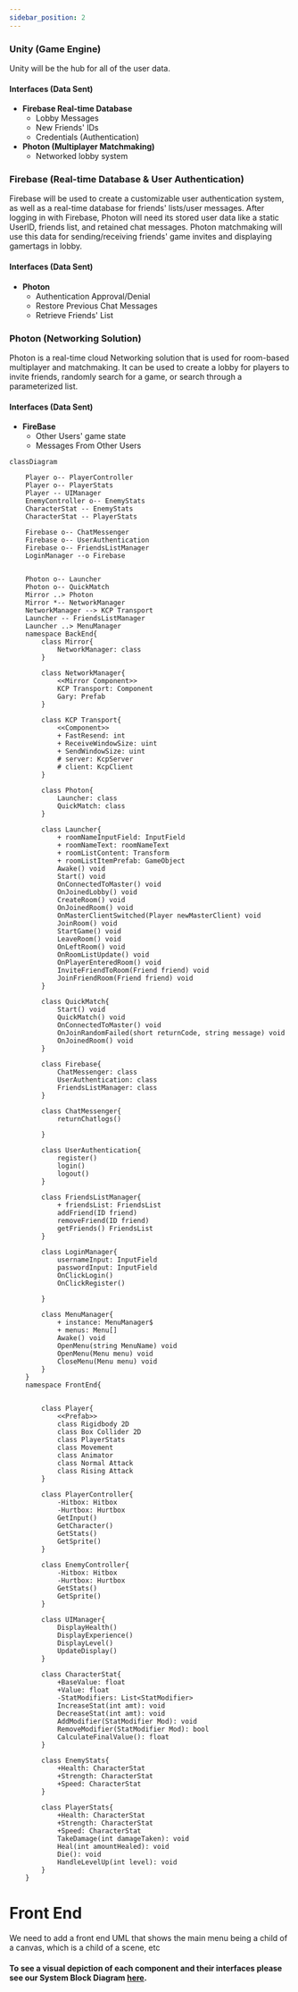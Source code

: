 ```yaml
---
sidebar_position: 2
---
```


### Unity (Game Engine)
Unity will be the hub for all of the user data. 
#### Interfaces (Data Sent)
* **Firebase Real-time Database**
    * Lobby Messages
    * New Friends' IDs
    * Credentials (Authentication)
* **Photon (Multiplayer Matchmaking)**
    * Networked lobby system

### Firebase (Real-time Database & User Authentication)
Firebase will be used to create a customizable user authentication system, as well as a real-time database for friends' lists/user messages. After logging in with Firebase, Photon will need its stored user data like a static UserID, friends list, and retained chat messages. Photon matchmaking will use this data for sending/receiving friends' game invites and displaying gamertags in lobby.
#### Interfaces (Data Sent)
* **Photon**
    * Authentication Approval/Denial
    * Restore Previous Chat Messages
    * Retrieve Friends' List

### Photon (Networking Solution)
Photon is a real-time cloud Networking solution that is used for room-based multiplayer and matchmaking. It can be used to create a lobby for players to invite friends, randomly search for a game, or search through a parameterized list. 
#### Interfaces (Data Sent)
* **FireBase**
    * Other Users' game state
    * Messages From Other Users


```mermaid
classDiagram

    Player o-- PlayerController
    Player o-- PlayerStats
    Player -- UIManager
    EnemyController o-- EnemyStats
    CharacterStat -- EnemyStats
    CharacterStat -- PlayerStats

    Firebase o-- ChatMessenger
    Firebase o-- UserAuthentication
    Firebase o-- FriendsListManager
    LoginManager --o Firebase


    Photon o-- Launcher
    Photon o-- QuickMatch
    Mirror ..> Photon
    Mirror *-- NetworkManager
    NetworkManager --> KCP Transport
    Launcher -- FriendsListManager
    Launcher ..> MenuManager
    namespace BackEnd{
        class Mirror{
            NetworkManager: class
        }

        class NetworkManager{
            <<Mirror Component>>
            KCP Transport: Component
            Gary: Prefab
        }

        class KCP Transport{
            <<Component>>
            + FastResend: int
            + ReceiveWindowSize: uint
            + SendWindowSize: uint
            # server: KcpServer
            # client: KcpClient
        }

        class Photon{
            Launcher: class
            QuickMatch: class
        }

        class Launcher{
            + roomNameInputField: InputField
            + roomNameText: roomNameText
            + roomListContent: Transform
            + roomListItemPrefab: GameObject
            Awake() void
            Start() void
            OnConnectedToMaster() void
            OnJoinedLobby() void
            CreateRoom() void
            OnJoinedRoom() void
            OnMasterClientSwitched(Player newMasterClient) void
            JoinRoom() void
            StartGame() void
            LeaveRoom() void
            OnLeftRoom() void
            OnRoomListUpdate() void
            OnPlayerEnteredRoom() void
            InviteFriendToRoom(Friend friend) void
            JoinFriendRoom(Friend friend) void
        }

        class QuickMatch{
            Start() void
            QuickMatch() void
            OnConnectedToMaster() void
            OnJoinRandomFailed(short returnCode, string message) void
            OnJoinedRoom() void
        }

        class Firebase{
            ChatMessenger: class
            UserAuthentication: class
            FriendsListManager: class
        }

        class ChatMessenger{
            returnChatlogs()

        }

        class UserAuthentication{
            register()
            login()
            logout()
        }

        class FriendsListManager{
            + friendsList: FriendsList
            addFriend(ID friend)
            removeFriend(ID friend)
            getFriends() FriendsList
        }

        class LoginManager{
            usernameInput: InputField
            passwordInput: InputField
            OnClickLogin()
            OnClickRegister()

        }

        class MenuManager{
            + instance: MenuManager$
            + menus: Menu[]
            Awake() void
            OpenMenu(string MenuName) void
            OpenMenu(Menu menu) void
            CloseMenu(Menu menu) void
        }
    }
    namespace FrontEnd{


        class Player{
            <<Prefab>>
            class Rigidbody 2D
            class Box Collider 2D
            class PlayerStats
            class Movement
            class Animator
            class Normal Attack
            class Rising Attack
        }

        class PlayerController{
            -Hitbox: Hitbox
            -Hurtbox: Hurtbox
            GetInput()
            GetCharacter()
            GetStats()
            GetSprite()
        }

        class EnemyController{
            -Hitbox: Hitbox
            -Hurtbox: Hurtbox
            GetStats()
            GetSprite()
        }

        class UIManager{
            DisplayHealth()
            DisplayExperience()
            DisplayLevel()
            UpdateDisplay()
        }

        class CharacterStat{
            +BaseValue: float
            +Value: float
            -StatModifiers: List<StatModifier>
            IncreaseStat(int amt): void
            DecreaseStat(int amt): void
            AddModifier(StatModifier Mod): void
            RemoveModifier(StatModifier Mod): bool
            CalculateFinalValue(): float
        }

        class EnemyStats{
            +Health: CharacterStat
            +Strength: CharacterStat
            +Speed: CharacterStat
        }

        class PlayerStats{
            +Health: CharacterStat
            +Strength: CharacterStat
            +Speed: CharacterStat
            TakeDamage(int damageTaken): void
            Heal(int amountHealed): void
            Die(): void
            HandleLevelUp(int level): void 
        }
    }
```

# Front End
We need to add a front end UML that shows the main menu being a child of a canvas, which is a child of a scene, etc

#### To see a visual depiction of each component and their interfaces please see our System Block Diagram [here](https://capstone-projects-2024-spring.github.io/project-rpg-elements-game/docs/requirements/system-block-diagram).
